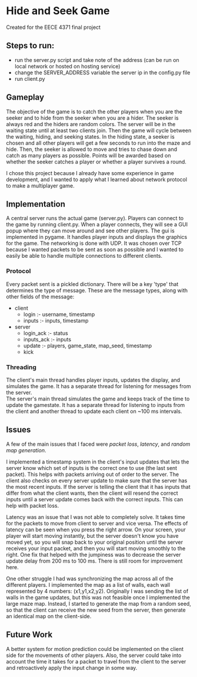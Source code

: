 # Hide and Seek Game
Created for the EECE 4371 final project

## Steps to run: 
- run the server.py script and take note of the address (can be run on local network or hosted on hosting service)
- change the SERVER_ADDRESS variable the server ip in the config.py file
- run client.py

## Gameplay
The objective of the game is to catch the other players when you are the seeker and to hide from the seeker when you are a hider. The seeker is always red and the hiders are random colors. The server will be in the waiting state until at least two clients join. Then the game will cycle between the waiting, hiding, and seeking states. In the hiding state, a seeker is chosen and all other players will get a few seconds to run into the maze and hide. Then, the seeker is allowed to move and tries to chase down and catch as many players as possible. Points will be awarded based on whether the seeker catches a player or whether a player survives a round.  
  
I chose this project because I already have some experience in game development, and I wanted to apply what I learned about network protocol to make a multiplayer game. 

## Implementation
A central server runs the actual game (server.py). Players can connect to the game by running client.py. When a player connects, they will see a GUI popup where they can move around and see other players. The gui is implemented in pygame. It handles player inputs and displays the graphics for the game. The networking is done with UDP. It was chosen over TCP because I wanted packets to be sent as soon as possible and I wanted to easily be able to handle multiple connections to different clients.  

### Protocol
Every packet sent is a pickled dictionary. There will be a key 'type' that determines the type of message. These are the message types, along with other fields of the message:
- client
  - login :- username, timestamp
  - inputs :- inputs, timestamp
- server
  - login_ack :- status
  - inputs_ack :- inputs
  - update :- players, game_state, map_seed, timestamp
  - kick  
  
### Threading
The client's main thread handles player inputs, updates the display, and simulates the game. It has a separate thread for listening for messages from the server.  
The server's main thread simulates the game and keeps track of the time to update the gamestate. It has a separate thread for listening to inputs from the client and another thread to update each client on ~100 ms intervals. 

## Issues
A few of the main issues that I faced were *packet loss*, *latency*, and *random map generation*.  

I implemented a timestamp system in the client's input updates that lets the server know which set of inputs is the correct one to use (the last sent packet). This helps with packets arriving out of order to the server. The client also checks on every server update to make sure that the server has the most recent inputs. If the server is telling the client that it has inputs that differ from what the client wants, then the client will resend the correct inputs until a server update comes back with the correct inputs. This can help with packet loss.  

Latency was an issue that I was not able to completely solve. It takes time for the packets to move from client to server and vice versa. The effects of latency can be seen when you press the right arrow. On your screen, your player will start moving instantly, but the server doesn't know you have moved yet, so you will snap back to your original position until the server receives your input packet, and then you will start moving smoothly to the right. One fix that helped with the jumpiness was to decrease the server update delay from 200 ms to 100 ms. There is still room for improvement here.  

One other struggle I had was synchronizing the map across all of the different players. I implemented the map as a list of walls, each wall represented by 4 numbers: (x1,y1,x2,y2). Originally I was sending the list of walls in the game updates, but this was not feasible once I implemented the large maze map. Instead, I started to generate the map from a random seed, so that the client can receive the new seed from the server, then generate an identical map on the client-side. 

## Future Work
A better system for motion prediction could be implemented on the client side for the movements of other players. Also, the server could take into account the time it takes for a packet to travel from the client to the server and retroactively apply the input change in some way. 
